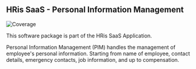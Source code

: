 ## HRis SaaS - Personal Information Management

![Coverage](https://gitlab.com/hris-saas/pim/-/raw/develop/coverage.svg)

This software package is part of the HRis SaaS Application.

Personal Information Management (PIM) handles the management of employee's personal information. Starting from name of employee, contact details, emergency contacts, job information, and up to compensation.
